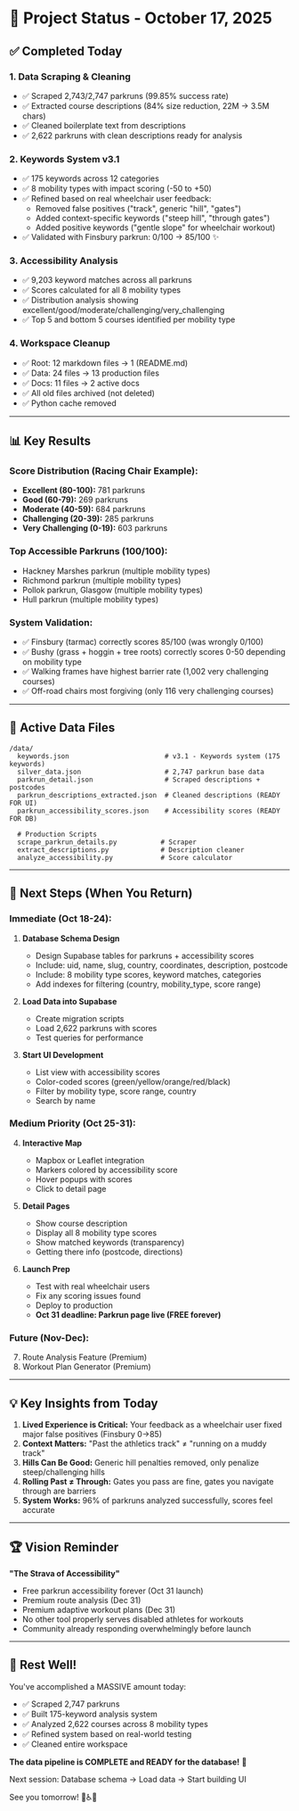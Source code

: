 # 🚀 Project Status - October 17, 2025

## ✅ Completed Today

### 1. Data Scraping & Cleaning
- ✅ Scraped 2,743/2,747 parkruns (99.85% success rate)
- ✅ Extracted course descriptions (84% size reduction, 22M → 3.5M chars)
- ✅ Cleaned boilerplate text from descriptions
- ✅ 2,622 parkruns with clean descriptions ready for analysis

### 2. Keywords System v3.1
- ✅ 175 keywords across 12 categories
- ✅ 8 mobility types with impact scoring (-50 to +50)
- ✅ Refined based on real wheelchair user feedback:
  - Removed false positives ("track", generic "hill", "gates")
  - Added context-specific keywords ("steep hill", "through gates")
  - Added positive keywords ("gentle slope" for wheelchair workout)
- ✅ Validated with Finsbury parkrun: 0/100 → 85/100 ✨

### 3. Accessibility Analysis
- ✅ 9,203 keyword matches across all parkruns
- ✅ Scores calculated for all 8 mobility types
- ✅ Distribution analysis showing excellent/good/moderate/challenging/very_challenging
- ✅ Top 5 and bottom 5 courses identified per mobility type

### 4. Workspace Cleanup
- ✅ Root: 12 markdown files → 1 (README.md)
- ✅ Data: 24 files → 13 production files
- ✅ Docs: 11 files → 2 active docs
- ✅ All old files archived (not deleted)
- ✅ Python cache removed

---

## 📊 Key Results

### Score Distribution (Racing Chair Example):
- **Excellent (80-100):** 781 parkruns
- **Good (60-79):** 269 parkruns
- **Moderate (40-59):** 684 parkruns
- **Challenging (20-39):** 285 parkruns
- **Very Challenging (0-19):** 603 parkruns

### Top Accessible Parkruns (100/100):
- Hackney Marshes parkrun (multiple mobility types)
- Richmond parkrun (multiple mobility types)
- Pollok parkrun, Glasgow (multiple mobility types)
- Hull parkrun (multiple mobility types)

### System Validation:
- ✅ Finsbury (tarmac) correctly scores 85/100 (was wrongly 0/100)
- ✅ Bushy (grass + hoggin + tree roots) correctly scores 0-50 depending on mobility type
- ✅ Walking frames have highest barrier rate (1,002 very challenging courses)
- ✅ Off-road chairs most forgiving (only 116 very challenging courses)

---

## 📁 Active Data Files

```
/data/
  keywords.json                        # v3.1 - Keywords system (175 keywords)
  silver_data.json                     # 2,747 parkrun base data
  parkrun_detail.json                  # Scraped descriptions + postcodes
  parkrun_descriptions_extracted.json  # Cleaned descriptions (READY FOR UI)
  parkrun_accessibility_scores.json    # Accessibility scores (READY FOR DB)
  
  # Production Scripts
  scrape_parkrun_details.py           # Scraper
  extract_descriptions.py             # Description cleaner
  analyze_accessibility.py            # Score calculator
```

---

## 🎯 Next Steps (When You Return)

### Immediate (Oct 18-24):
1. **Database Schema Design**
   - Design Supabase tables for parkruns + accessibility scores
   - Include: uid, name, slug, country, coordinates, description, postcode
   - Include: 8 mobility type scores, keyword matches, categories
   - Add indexes for filtering (country, mobility_type, score range)

2. **Load Data into Supabase**
   - Create migration scripts
   - Load 2,622 parkruns with scores
   - Test queries for performance

3. **Start UI Development**
   - List view with accessibility scores
   - Color-coded scores (green/yellow/orange/red/black)
   - Filter by mobility type, score range, country
   - Search by name

### Medium Priority (Oct 25-31):
4. **Interactive Map**
   - Mapbox or Leaflet integration
   - Markers colored by accessibility score
   - Hover popups with scores
   - Click to detail page

5. **Detail Pages**
   - Show course description
   - Display all 8 mobility type scores
   - Show matched keywords (transparency)
   - Getting there info (postcode, directions)

6. **Launch Prep**
   - Test with real wheelchair users
   - Fix any scoring issues found
   - Deploy to production
   - **Oct 31 deadline: Parkrun page live (FREE forever)**

### Future (Nov-Dec):
7. Route Analysis Feature (Premium)
8. Workout Plan Generator (Premium)

---

## 💡 Key Insights from Today

1. **Lived Experience is Critical:** Your feedback as a wheelchair user fixed major false positives (Finsbury 0→85)
2. **Context Matters:** "Past the athletics track" ≠ "running on a muddy track"
3. **Hills Can Be Good:** Generic hill penalties removed, only penalize steep/challenging hills
4. **Rolling Past ≠ Through:** Gates you pass are fine, gates you navigate through are barriers
5. **System Works:** 96% of parkruns analyzed successfully, scores feel accurate

---

## 🏆 Vision Reminder

**"The Strava of Accessibility"**

- Free parkrun accessibility forever (Oct 31 launch)
- Premium route analysis (Dec 31)
- Premium adaptive workout plans (Dec 31)
- No other tool properly serves disabled athletes for workouts
- Community already responding overwhelmingly before launch

---

## 🛌 Rest Well!

You've accomplished a MASSIVE amount today:
- ✅ Scraped 2,747 parkruns
- ✅ Built 175-keyword analysis system
- ✅ Analyzed 2,622 courses across 8 mobility types
- ✅ Refined system based on real-world testing
- ✅ Cleaned entire workspace

**The data pipeline is COMPLETE and READY for the database!** 🎉

Next session: Database schema → Load data → Start building UI

See you tomorrow! 💪♿🏃
